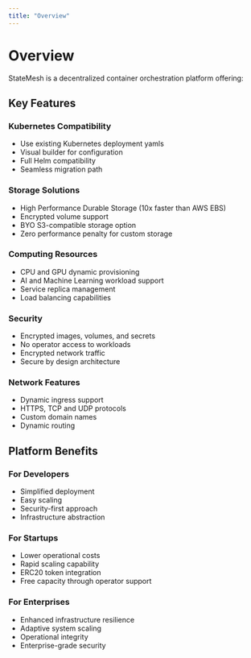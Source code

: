 ```yaml
---
title: "Overview"
---
```


# Overview

StateMesh is a decentralized container orchestration platform offering:

## Key Features

### Kubernetes Compatibility
* Use existing Kubernetes deployment yamls
* Visual builder for configuration
* Full Helm compatibility
* Seamless migration path

### Storage Solutions
* High Performance Durable Storage (10x faster than AWS EBS)
* Encrypted volume support
* BYO S3-compatible storage option
* Zero performance penalty for custom storage

### Computing Resources
* CPU and GPU dynamic provisioning
* AI and Machine Learning workload support
* Service replica management
* Load balancing capabilities

### Security
* Encrypted images, volumes, and secrets
* No operator access to workloads
* Encrypted network traffic
* Secure by design architecture

### Network Features
* Dynamic ingress support
* HTTPS, TCP and UDP protocols
* Custom domain names
* Dynamic routing

## Platform Benefits

### For Developers
* Simplified deployment
* Easy scaling
* Security-first approach
* Infrastructure abstraction

### For Startups
* Lower operational costs
* Rapid scaling capability
* ERC20 token integration
* Free capacity through operator support

### For Enterprises
* Enhanced infrastructure resilience
* Adaptive system scaling
* Operational integrity
* Enterprise-grade security
